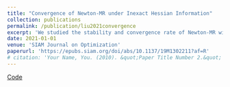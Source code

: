 ```yaml
---
title: "Convergence of Newton-MR under Inexact Hessian Information"
collection: publications
permalink: /publication/liu2021convergence
excerpt: 'We studied the stability and convergence rate of Newton-MR with inexact Hessian under nonconvex settings.'
date: 2021-01-01
venue: 'SIAM Journal on Optimization'
paperurl: 'https://epubs.siam.org/doi/abs/10.1137/19M1302211?af=R'
# citation: 'Your Name, You. (2010). &quot;Paper Title Number 2.&quot; <i>Journal 1</i>. 1(2).'
---
```

[Code](https://github.com/yangliu-op/Naive-Newton-MR)
